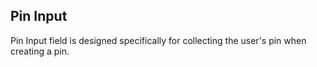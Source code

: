 ## Pin Input

Pin Input field is designed specifically for collecting the user's pin when creating a pin.
